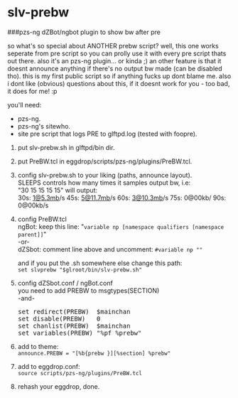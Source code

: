 # slv-prebw
###pzs-ng dZBot/ngbot plugin to show bw after pre

so what's so special about ANOTHER prebw script? well, this one works
seperate from pre script so you can prolly use it with every pre script
thats out there. also it's an pzs-ng plugin... or kinda ;) an other feature
is that it doesnt announce anything if there's no output bw made (can be
disabled tho). this is my first public script so if anything fucks up dont
blame me. also i dont like (obvious) questions about this, if it doesnt
work for you - too bad, it does for me! :p

you'll need:
- pzs-ng.
- pzs-ng's sitewho.
- site pre script that logs PRE to glftpd.log (tested with foopre).

1. put slv-prebw.sh in glftpd/bin dir.
2. put PreBW.tcl in eggdrop/scripts/pzs-ng/plugins/PreBW.tcl.

4. config slv-prebw.sh to your liking (paths, announce layout).<br>
   SLEEPS controls how many times it samples output bw, i.e:<br>
   "30 15 15 15 15" will output:<br>
   30s: 1@5.3mb/s 45s: 5@11.7mb/s 60s: 3@10.3mb/s 75s: 0@00kb/ 90s: 0@00kb/s

5. config PreBW.tcl<br>
   ngBot: keep this line: "`variable np [namespace qualifiers [namespace parent]]`"<br>
   -or-<br>
   dZSbot: comment line above and uncomment: `#variable np ""`<br>

   and if you put the .sh somewhere else change this path:<br>
   `set slvprebw "$glroot/bin/slv-prebw.sh"`

6. config dZSbot.conf / ngBot.conf<br>
   you need to add PREBW to msgtypes(SECTION)<br>
   -and-<br>
   <pre>
   set redirect(PREBW)  $mainchan
   set disable(PREBW)   0
   set chanlist(PREBW)  $mainchan
   set variables(PREBW) "%pf %prebw"
   </pre>

7. add to theme:<br>
   `announce.PREBW = "[%b{prebw }][%section] %prebw"`

8. add to eggdrop.conf:<br>
   `source scripts/pzs-ng/plugins/PreBW.tcl`

9. rehash your eggdrop, done.

